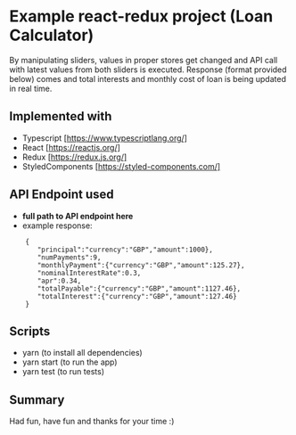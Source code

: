 # Example react-redux project (Loan Calculator)

By manipulating sliders, values in proper stores get changed and API call with latest values from both sliders is executed.
Response (format provided below) comes and total interests and monthly cost of loan is being updated in real time.

## Implemented with

- Typescript [https://www.typescriptlang.org/]
- React [https://reactjs.org/]
- Redux [https://redux.js.org/]
- StyledComponents [https://styled-components.com/]

## API Endpoint used

- **full path to API endpoint here**
- example response:

```
    {
       "principal":"currency":"GBP","amount":1000},
       "numPayments":9,
       "monthlyPayment":{"currency":"GBP","amount":125.27},
       "nominalInterestRate":0.3,
       "apr":0.34,
       "totalPayable":{"currency":"GBP","amount":1127.46},
       "totalInterest":{"currency":"GBP","amount":127.46}
    }
```

## Scripts

- yarn (to install all dependencies)
- yarn start (to run the app)
- yarn test (to run tests)

## Summary

Had fun, have fun and thanks for your time :)
